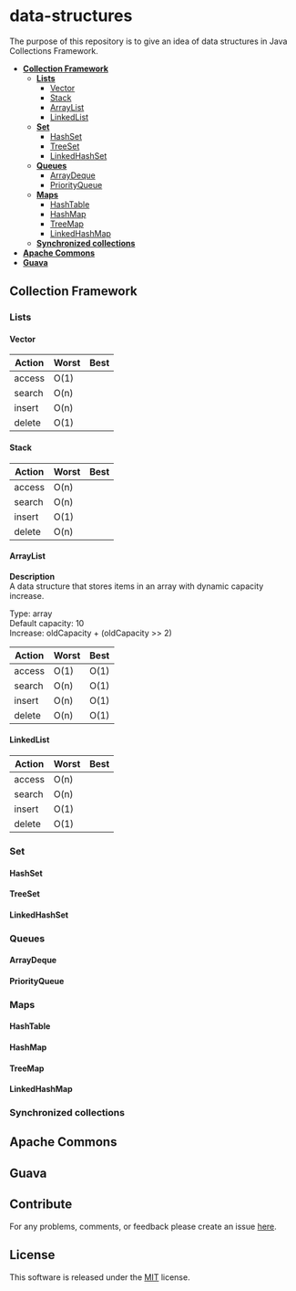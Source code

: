 # data-structures
The purpose of this repository is to give an idea of data structures in Java Collections Framework.

- **[Collection Framework]()**
  - **[Lists]()**
    - [Vector]()
    - [Stack]()
    - [ArrayList]()
    - [LinkedList]()
  - **[Set]()**
    - [HashSet]()
    - [TreeSet]()
    - [LinkedHashSet]()
  - **[Queues]()**
    - [ArrayDeque]()
    - [PriorityQueue]()
  - **[Maps]()**
    - [HashTable]()
    - [HashMap]()
    - [TreeMap]()
    - [LinkedHashMap]()
  - **[Synchronized collections]()**
- **[Apache Commons]()**
- **[Guava]()**

## Collection Framework
### Lists
#### Vector
| **Action** | **Worst** | **Best** |
--- | --- | ---
| access | O(1) | |
| search | O(n) | |
| insert | O(n) | |
| delete | O(1) | |

#### Stack
| **Action** | **Worst** | **Best** |
--- | --- | ---
| access | O(n) | |
| search | O(n) | |
| insert | O(1) | |
| delete | O(n) | |

#### ArrayList
**Description**<br>
A data structure that stores items in an array with dynamic capacity increase.

Type: array<br>
Default capacity: 10<br>
Increase: oldCapacity + (oldCapacity >> 2)

| **Action** | **Worst** | **Best** |
--- | --- | ---
| access | O(1) | O(1)       
| search | O(n) | O(1) 
| insert | O(n) | O(1) 
| delete | O(n) | O(1) 

#### LinkedList
| **Action** | **Worst** | **Best** |
--- | --- | ---
| access | O(n) | |
| search | O(n) | |
| insert | O(1) | |
| delete | O(1) | |

### Set
#### HashSet
#### TreeSet
#### LinkedHashSet
### Queues
#### ArrayDeque
#### PriorityQueue
### Maps
#### HashTable
#### HashMap
#### TreeMap
#### LinkedHashMap
### Synchronized collections
## Apache Commons
## Guava

## Contribute
For any problems, comments, or feedback please create an issue [here](https://github.com/egnaf/data-structures/issues).
<br>

## License
This software is released under the [MIT](http://mitlicense.org) license.
